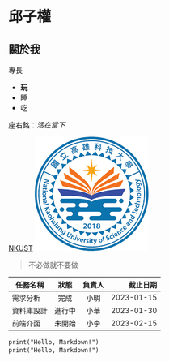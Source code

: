 # 邱子權

## 關於我

專長
* **玩**
* 睡
* 吃
  
座右銘：*活在當下*

[NKUST](https://www.nkust.edu.tw/)
![NKUST](nkust.png)

> 不必做就不要做

 | 任務名稱 | 狀態 | 負責人 | 截止日期 | 
 |---|:---:|:---:|---:|
 | 需求分析 | 完成 | 小明 | 2023-01-15 |
 | 資料庫設計 | 進行中 | 小華 | 2023-01-30 | 
 | 前端介面 | 未開始 | 小李 | 2023-02-15 |

```python=
print("Hello, Markdown!")
print("Hello, Markdown!")
```

